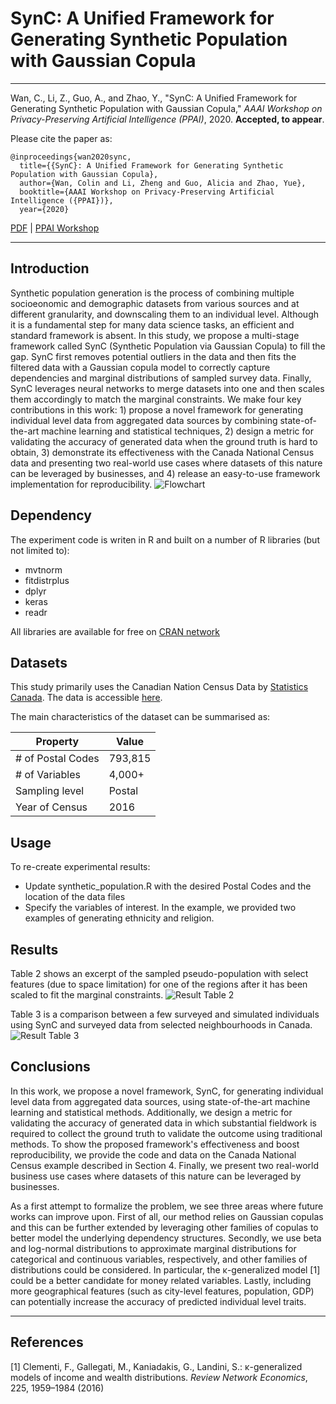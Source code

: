 # SynC: A Unified Framework for Generating Synthetic Population with Gaussian Copula

------------

Wan, C., Li, Z., Guo, A., and Zhao, Y., "SynC: A Unified Framework for Generating Synthetic Population with Gaussian 
Copula," *AAAI Workshop on Privacy-Preserving Artificial Intelligence (PPAI)*, 2020. **Accepted, to appear**.

Please cite the paper as:
    
    @inproceedings{wan2020sync,
      title={{SynC}: A Unified Framework for Generating Synthetic Population with Gaussian Copula},
      author={Wan, Colin and Li, Zheng and Guo, Alicia and Zhao, Yue},
      booktitle={AAAI Workshop on Privacy-Preserving Artificial Intelligence ({PPAI})},
      year={2020}
    
 [PDF](http://arxiv.org/abs/1901.04555) | [PPAI Workshop](https://www2.isye.gatech.edu/~fferdinando3/cfp/PPAI20/)
 
 
------------


## Introduction

Synthetic population generation is the process of combining multiple socioeonomic and demographic datasets from various sources and at different granularity, and downscaling them to an individual level. Although it is a fundamental step for many data science tasks, an efficient and standard framework is absent. In this study, we propose a multi-stage framework called SynC (Synthetic Population via Gaussian Copula) to fill the gap. SynC first removes potential outliers in the data and then fits the filtered data with a Gaussian copula model to correctly capture dependencies and marginal distributions of sampled survey data. Finally, SynC leverages neural networks to merge datasets into one and then scales them accordingly to match the marginal constraints. We make four key contributions in this work: 1) propose a novel framework for generating individual level data from aggregated data sources by combining state-of-the-art machine learning and statistical techniques, 2) design a metric for validating the accuracy of generated data when the ground truth is hard to obtain, 3) demonstrate its effectiveness with the Canada National Census data and presenting two real-world use cases where datasets of this nature can be leveraged by businesses, and 4) release an easy-to-use framework implementation for reproducibility.
![Flowchart](https://github.com/winstonll/SynC/blob/master/figs/flowchart.png)


## Dependency
The experiment code is writen in R and built on a number of R libraries (but not limited to):
- mvtnorm
- fitdistrplus
- dplyr
- keras
- readr

All libraries are available for free on [CRAN network](https://cran.r-project.org/)

## Datasets

This study primarily uses the Canadian Nation Census Data by [Statistics Canada](https://www12.statcan.gc.ca/census-recensement/2016/dp-pd/prof/index.cfm?Lang=E). 
The data is accessible [here](https://figshare.com/articles/SynC_Data_Sets/7938644).

The main characteristics of the dataset can be summarised as:

|Property           | Value   |
|-------------------|---------|
|# of Postal Codes  | 793,815 |
|# of Variables     | 4,000+  |
|Sampling level     | Postal  |
|Year of Census     | 2016    |


## Usage

To re-create experimental results:

- Update synthetic_population.R with the desired Postal Codes and the location of the data files
- Specify the variables of interest. In the example, we provided two examples of generating ethnicity
and religion.


## Results

Table 2 shows an excerpt of the sampled pseudo-population with select features (due to space limitation) for one of the regions after it has been scaled to fit the marginal constraints.
![Result Table 2](https://github.com/winstonll/SynC/blob/master/figs/table2.png)

Table 3 is a comparison between a few surveyed and simulated individuals using SynC and surveyed data from selected neighbourhoods in Canada.
![Result Table 3](https://github.com/winstonll/SynC/blob/master/figs/table3.png)

## Conclusions

In this work, we propose a novel framework, SynC, for generating individual level data from aggregated data sources, using state-of-the-art machine learning and statistical methods. Additionally, we design a metric for validating the accuracy of generated data in which substantial fieldwork is required to collect the ground truth to validate the outcome using traditional methods. To show the proposed framework's effectiveness and boost reproducibility, we provide the code and data on the Canada National Census example described in Section 4. Finally, we present two real-world business use cases where datasets of this nature can be leveraged by businesses. 

As a first attempt to formalize the problem, we see three areas where future works can improve upon. First of all, our method relies on Gaussian copulas and this can be further extended by leveraging other families of copulas to better model the underlying dependency structures. Secondly, we use beta and log-normal distributions to approximate marginal distributions for categorical and continuous variables, respectively, and other families of distributions could be considered. In particular, the κ-generalized model [1] could be a better candidate for money related variables. Lastly, including more geographical features (such as city-level features, population, GDP) can potentially increase the accuracy of predicted individual level traits.

-------------

## References

[1]  Clementi, F., Gallegati, M., Kaniadakis, G., Landini, S.: κ-generalized models of income and wealth distributions. *Review Network Economics*, 225, 1959–1984 (2016)
